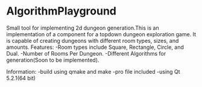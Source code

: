 AlgorithmPlayground
===================

Small tool for implementing 2d dungeon generation.This is an implementation of a component for a topdown dungeon exploration game. It is capable of creating dungeons with different room types, sizes, and amounts.
Features:
-Room types include Square, Rectangle, Circle, and Dual.
-Number of Rooms Per Dungeon.
-Different Algorithms for generation(Soon to be implemented).

Information:
-build using qmake and make
-pro file included
-using Qt 5.2.1(64 bit)
